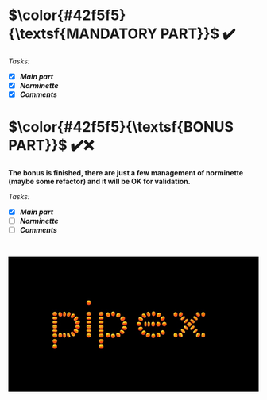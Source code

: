 # $\color{#42f5f5}{\textsf{MANDATORY PART}}$ ✔️
*Tasks:*
-	[x] ***Main part***
-	[x] ***Norminette***
-	[x] ***Comments***
# $\color{#42f5f5}{\textsf{BONUS PART}}$  ✔️❌
**The bonus is finished, there are just a few management of norminette (maybe some refactor) and it will be OK for validation.**

*Tasks:*
-	[x] ***Main part***
-	[ ] ***Norminette***
-	[ ] ***Comments***
<br />

![own_pipex](./own_pipex.jpg)
